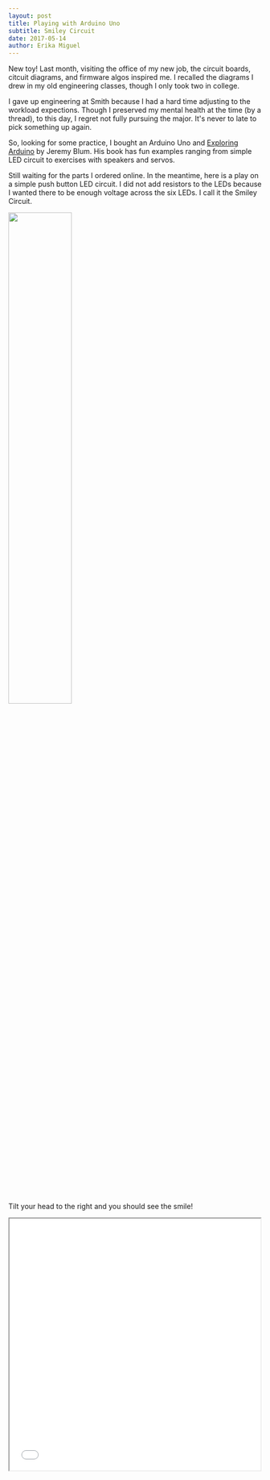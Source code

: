```yaml
---
layout: post
title: Playing with Arduino Uno
subtitle: Smiley Circuit
date: 2017-05-14
author: Erika Miguel
---
```


New toy! Last month, visiting the office of my new job, the circuit boards, citcuit diagrams, and firmware algos inspired me. I recalled the diagrams I drew in my old engineering classes, though I only took two in college. 

I gave up engineering at Smith because I had a hard time adjusting to the workload expections. Though I preserved my mental health at the time (by a thread), to this day, I regret not fully pursuing the major. It's never to late to pick something up again.

So, looking for some practice, I bought an Arduino Uno and [Exploring Arduino](https://www.amazon.com/Exploring-Arduino-Techniques-Engineering-Wizardry/dp/1118549368/ref=sr_1_1?ie=UTF8&qid=1494776470&sr=8-1&keywords=exploring+arduino) by Jeremy Blum. His book has fun examples ranging from simple LED circuit to exercises with speakers and servos.

Still waiting for the parts I ordered online. In the meantime, here is a play on a simple push button LED circuit. I did not add resistors to the LEDs because I wanted there to be enough voltage across the six LEDs. I call it the Smiley Circuit.

<img src="../../../img/smiley_circuit_image.jpg" style="height: 50%; width: 50%">


Tilt your head to the right and you should see the smile!
<iframe src="../../../img/smiley_circuit.mp4" height="500" width="500">
